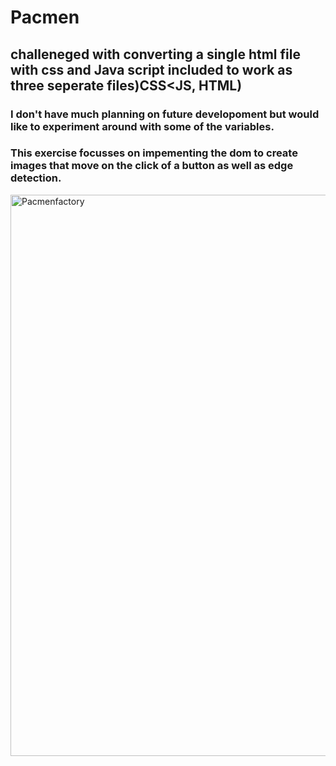 # Pacmen
## challeneged with converting a single html file with css and Java script included to work as three seperate files)CSS<JS, HTML)
### I don't have much planning on future developoment but would like to experiment around with some of the variables.
### This exercise focusses on impementing the dom to create images that move on the click of a button as well as edge detection.
<img width="898" alt="Pacmenfactory" src="https://user-images.githubusercontent.com/90542693/145703169-b90bf730-a44b-4745-a527-1a2db5d550d0.png">
